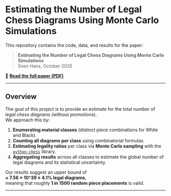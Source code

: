 # Estimating the Number of Legal Chess Diagrams Using Monte Carlo Simulations

This repository contains the code, data, and results for the paper:

> **Estimating the Number of Legal Chess Diagrams Using Monte Carlo Simulations**  
> Sven Hans, October 2025

📄 **[Read the full paper (PDF)](./paper.pdf)**

---

## Overview

The goal of this project is to provide an estimate for the total number of *legal chess diagrams* (without promotions).  
We approach this by:

1. **Enumerating material classes** (distinct piece combinations for White and Black).
2. **Counting all diagrams per class** using combinatorial formulas.
3. **Estimating legality ratios** per class via **Monte Carlo sampling** with the [`python-chess`](https://python-chess.readthedocs.io/) library.
4. **Aggregating results** across all classes to estimate the global number of legal diagrams and its statistical uncertainty.

Our results suggest an upper bound of  
**≈ 7.56 × 10^39 ± 4.1% legal diagrams**,  
meaning that roughly **1 in 1500 random piece placements** is valid.

---
